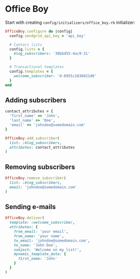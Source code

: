 # Office Boy

Start with creating `config/initializers/office_boy.rb` initializer:

```ruby
OfficeBoy.configure do |config|
  config.sendgrid_api_key = 'api_key'

  # Contact lists
  config.lists = {
    blog_subscribers: '38bbd55-4ac9-31'
  }

  # Transactional templates
  config.templates = {
    welcome_subscriber: 'd-6955c2836821d0'
  }
end
```

## Adding subscribers

```ruby
contact_attributes = {
  'first_name' => 'John',
  'last_name' => 'Doe',
  'email' => 'johndoe@somedomain.com'
}

OfficeBoy.add_subscriber(
  list: :blog_subscribers,
  attributes: contact_attributes
)
```

## Removing subscribers

```ruby
OfficeBoy.remove_subscriber(
  list: :blog_subscribers,
  email: 'johndoe@somedomain.com'
)
```

## Sending e-mails

```ruby
OfficeBoy.deliver(
  template: :welcome_subscriber,
  attributes: {
    from_email: 'your email',
    from_name: 'your name',
    to_email: 'johndoe@somedomain.com',
    to_name: 'John Doe',
    subject: 'Welcome on my list!',
    dynamic_template_data: {
      first_name: 'John'
    }
  }
)
```
